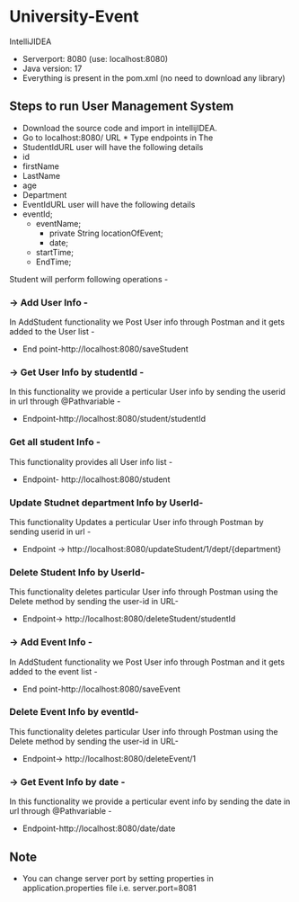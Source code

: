 # University-Event
IntelliJIDEA
* Serverport: 8080 (use: localhost:8080)
* Java version: 17
* Everything is present in the pom.xml (no need to download any library)

## Steps to run User Management System
* Download the source code and import in intellijIDEA.
* Go to localhost:8080/ URL * Type endpoints in The
* StudentIdURL user will have the following details
* id
* firstName
* LastName
* age
* Department
* EventIdURL user will have the following details
* eventId;
   * eventName;
     * private String locationOfEvent;
      * date;
    * startTime;
    * EndTime;

Student will perform following operations -
### -> Add User Info - 
In AddStudent functionality we Post User info through Postman and it gets added to the User list -
* End point-http://localhost:8080/saveStudent
### -> Get User Info by studentId -
In this functionality we provide a perticular User info by sending the userid in url through @Pathvariable -
* Endpoint-http://localhost:8080/student/studentId
### Get all student Info -
This functionality provides all User info list -
* Endpoint- http://localhost:8080/student
###  Update Studnet department Info by UserId-
This functionality Updates a perticular User info through Postman by sending userid in url -
* Endpoint -> http://localhost:8080/updateStudent/1/dept/{department}

###  Delete Student Info by UserId-
This functionality deletes particular User info through Postman using the Delete method by sending the user-id in URL-
* Endpoint-> http://localhost:8080/deleteStudent/studentId

### -> Add Event Info - 
In AddStudent functionality we Post User info through Postman and it gets added to the event list -
* End point-http://localhost:8080/saveEvent

###  Delete Event Info by eventId-
This functionality deletes particular User info through Postman using the Delete method by sending the user-id in URL-
* Endpoint-> http://localhost:8080/deleteEvent/1

### -> Get Event Info by date -
In this functionality we provide a perticular event info by sending the date in url through @Pathvariable -
* Endpoint-http://localhost:8080/date/date

## Note
* You can change server port by setting properties in application.properties file i.e.
   server.port=8081
